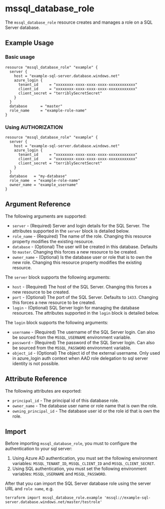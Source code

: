 # mssql_database_role

The `mssql_database_role` resource creates and manages a role on a SQL Server database.

## Example Usage

### Basic usage

```hcl
resource "mssql_database_role" "example" {
  server {
    host = "example-sql-server.database.windows.net"
    azure_login {
      tenant_id     = "xxxxxxxx-xxxx-xxxx-xxxx-xxxxxxxxxxxx"
      client_id     = "xxxxxxxx-xxxx-xxxx-xxxx-xxxxxxxxxxxx"
      client_secret = "terriblySecretSecret"
    }
  }
  database      = "master"
  role_name     = "example-role-name"
}
```

### Using AUTHORIZATION

```hcl
resource "mssql_database_role" "example" {
  server {
    host = "example-sql-server.database.windows.net"
    azure_login {
      tenant_id     = "xxxxxxxx-xxxx-xxxx-xxxx-xxxxxxxxxxxx"
      client_id     = "xxxxxxxx-xxxx-xxxx-xxxx-xxxxxxxxxxxx"
      client_secret = "terriblySecretSecret"
    }
  }
  database   = "my-database"
  role_name  = "example-role-name"
  owner_name = "example_username"
}
```

## Argument Reference

The following arguments are supported:

* `server` - (Required) Server and login details for the SQL Server. The attributes supported in the `server` block is detailed below.
* `role_name` - (Required) The name of the role. Changing this resource property modifies the existing resource.
* `database` - (Optional) The user will be created in this database. Defaults to `master`. Changing this forces a new resource to be created.
* `owner_name` - (Optional) Is the database user or role that is to own the new role. Changing this resource property modifies the existing resource.

The `server` block supports the following arguments:

* `host` - (Required) The host of the SQL Server. Changing this forces a new resource to be created.
* `port` - (Optional) The port of the SQL Server. Defaults to `1433`. Changing this forces a new resource to be created.
* `login` - (Optional) SQL Server login for managing the database resources. The attributes supported in the `login` block is detailed below.

The `login` block supports the following arguments:

* `username` - (Required) The username of the SQL Server login. Can also be sourced from the `MSSQL_USERNAME` environment variable.
* `password` - (Required) The password of the SQL Server login. Can also be sourced from the `MSSQL_PASSWORD` environment variable.
* `object_id` - (Optional) The object id of the external username. Only used in azure_login auth context when AAD role delegation to sql server identity is not possible.

## Attribute Reference

The following attributes are exported:

* `principal_id` - The principal id of this database role.
* `owner_name` - The database user name or role name that is own the role.
* `owning_principal_id` - The database user id or the role id that is own the role.

## Import

Before importing `mssql_database_role`, you must to configure the authentication to your sql server:

1. Using Azure AD authentication, you must set the following environment variables: `MSSQL_TENANT_ID`, `MSSQL_CLIENT_ID` and `MSSQL_CLIENT_SECRET`.
2. Using SQL authentication, you must set the following environment variables: `MSSQL_USERNAME` and `MSSQL_PASSWORD`.

After that you can import the SQL Server database role using the server URL and `role name`, e.g.

```shell
terraform import mssql_database_role.example 'mssql://example-sql-server.database.windows.net/master/testrole'
```
